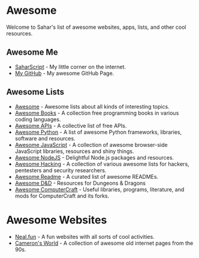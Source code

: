 # Awesome
Welcome to Sahar's list of awesome websites, apps, lists, and other cool resources.

## Awesome Me
- [SaharScript](https://saharscript.dev) - My little corner on the internet.  
- [My GitHub](https://github.com/saharking1298) - My awesome GitHub Page.  

## Awesome Lists
- [Awesome](https://github.com/sindresorhus/awesome) - Awesome lists about all kinds of interesting topics.  
- [Awesome Books](https://github.com/davorpa/free-programming-books) - A collection free programming books in various coding languages.  
- [Awesome APIs](https://github.com/public-apis/public-apis) - A collective list of free APIs.  
- [Awesome Python](https://github.com/vinta/awesome-python) - A list of awesome Python frameworks, libraries, software and resources.  
- [Awesome JavaScript](https://github.com/sorrycc/awesome-javascript) - A collection of awesome browser-side JavaScript libraries, resources and shiny things.  
- [Awesome NodeJS](https://github.com/sindresorhus/awesome-nodejs) - Delightful Node.js packages and resources.  
- [Awesome Hacking](https://github.com/Hack-with-Github/Awesome-Hacking) - A collection of various awesome lists for hackers, pentesters and security researchers.  
- [Awesome Readme](https://github.com/matiassingers/awesome-readme) - A curated list of awesome READMEs.  
- [Awesome D&D](https://github.com/flamableconcrete/awesome-dnd) - Resources for Dungeons & Dragons
- [Awesome ComputerCraft](https://github.com/tomodachi94/awesome-computercraft) - Useful libraries, programs, literature, and mods for ComputerCraft and its forks.

# Awesome Websites
- [Neal.fun](https://neal.fun/) - A fun websites with all sorts of cool activities.
- [Cameron's World](https://www.cameronsworld.net/) - A collection of awesome old internet pages from the 90s.
